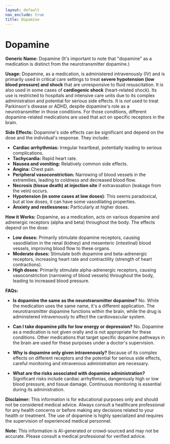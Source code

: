 ```yaml
---
layout: default
nav_exclude: true
title: Dopamine
---
```


# Dopamine

**Generic Name:** Dopamine (It's important to note that "dopamine" as a medication is distinct from the neurotransmitter dopamine.)

**Usage:** Dopamine, as a medication, is administered intravenously (IV) and is primarily used in critical care settings to treat **severe hypotension (low blood pressure) and shock** that are unresponsive to fluid resuscitation. It is also used in some cases of **cardiogenic shock** (heart-related shock).  Its use is restricted to hospitals and intensive care units due to its complex administration and potential for serious side effects. It is *not* used to treat Parkinson's disease or ADHD, despite dopamine's role as a neurotransmitter in those conditions.  For those conditions, different dopamine-related medications are used that act on specific receptors in the brain.

**Side Effects:** Dopamine's side effects can be significant and depend on the dose and the individual's response.  They include:

* **Cardiac arrhythmias:** Irregular heartbeat, potentially leading to serious complications.
* **Tachycardia:** Rapid heart rate.
* **Nausea and vomiting:** Relatively common side effects.
* **Angina:** Chest pain.
* **Peripheral vasoconstriction:** Narrowing of blood vessels in the extremities, leading to coldness and decreased blood flow.
* **Necrosis (tissue death) at injection site** if extravasation (leakage from the vein) occurs.
* **Hypotension (in some cases at low doses)**: This seems paradoxical, but at low doses, it can have some vasodilating properties.
* **Anxiety and restlessness:** Particularly at higher doses.


**How it Works:** Dopamine, as a medication, acts on various dopamine and adrenergic receptors (alpha and beta) throughout the body.  The effects depend on the dose:

* **Low doses:** Primarily stimulate dopamine receptors, causing vasodilation in the renal (kidney) and mesenteric (intestinal) blood vessels, improving blood flow to these organs.
* **Moderate doses:** Stimulate both dopamine and beta-adrenergic receptors, increasing heart rate and contractility (strength of heart contractions).
* **High doses:** Primarily stimulate alpha-adrenergic receptors, causing vasoconstriction (narrowing of blood vessels) throughout the body, leading to increased blood pressure.


**FAQs:**

* **Is dopamine the same as the neurotransmitter dopamine?** No. While the medication uses the same name, it's a different application. The neurotransmitter dopamine functions within the brain, while the drug is administered intravenously to affect the cardiovascular system.

* **Can I take dopamine pills for low energy or depression?**  No.  Dopamine as a medication is not given orally and is not appropriate for these conditions. Other medications that target specific dopamine pathways in the brain are used for these purposes under a doctor's supervision.

* **Why is dopamine only given intravenously?** Because of its complex effects on different receptors and the potential for serious side effects, careful monitoring and intravenous administration are necessary.

* **What are the risks associated with dopamine administration?**  Significant risks include cardiac arrhythmias, dangerously high or low blood pressure, and tissue damage.  Continuous monitoring is essential during its administration.


**Disclaimer:** This information is for educational purposes only and should not be considered medical advice.  Always consult a healthcare professional for any health concerns or before making any decisions related to your health or treatment.  The use of dopamine is highly specialized and requires the supervision of experienced medical personnel.


**Note:** This information is AI-generated or crowd-sourced and may not be accurate. Please consult a medical professional for verified advice.